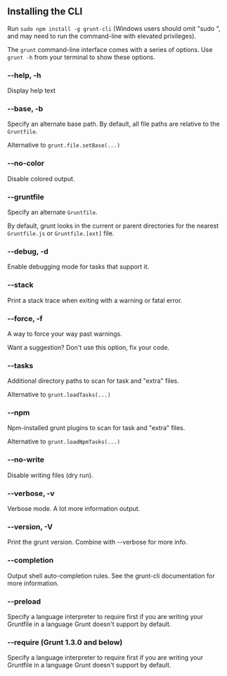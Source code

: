 ## Installing the CLI

Run `sudo npm install -g grunt-cli` (Windows users should omit "sudo ", and may need to run the command-line with elevated privileges).

The `grunt` command-line interface comes with a series of options. Use `grunt -h` from your terminal to show these options.

### --help, -h

Display help text

### --base, -b

Specify an alternate base path. By default, all file paths are relative to the `Gruntfile`.

Alternative to `grunt.file.setBase(...)`

### --no-color

Disable colored output.

### --gruntfile

Specify an alternate `Gruntfile`.

By default, grunt looks in the current or parent directories for the nearest `Gruntfile.js` or `Gruntfile.[ext]` file.

### --debug, -d

Enable debugging mode for tasks that support it.

### --stack

Print a stack trace when exiting with a warning or fatal error.

### --force, -f

A way to force your way past warnings.

Want a suggestion? Don't use this option, fix your code.

### --tasks

Additional directory paths to scan for task and "extra" files.

Alternative to `grunt.loadTasks(...)`

### --npm

Npm-installed grunt plugins to scan for task and "extra" files.

Alternative to `grunt.loadNpmTasks(...)`

### --no-write

Disable writing files (dry run).

### --verbose, -v

Verbose mode. A lot more information output.

### --version, -V

Print the grunt version. Combine with --verbose for more info.

### --completion

Output shell auto-completion rules. See the grunt-cli documentation for more information.

### --preload

Specify a language interpreter to require first if you are writing your Gruntfile in a language Grunt doesn't support by default.

### --require (Grunt 1.3.0 and below)

Specify a language interpreter to require first if you are writing your Gruntfile in a language Grunt doesn't support by default.